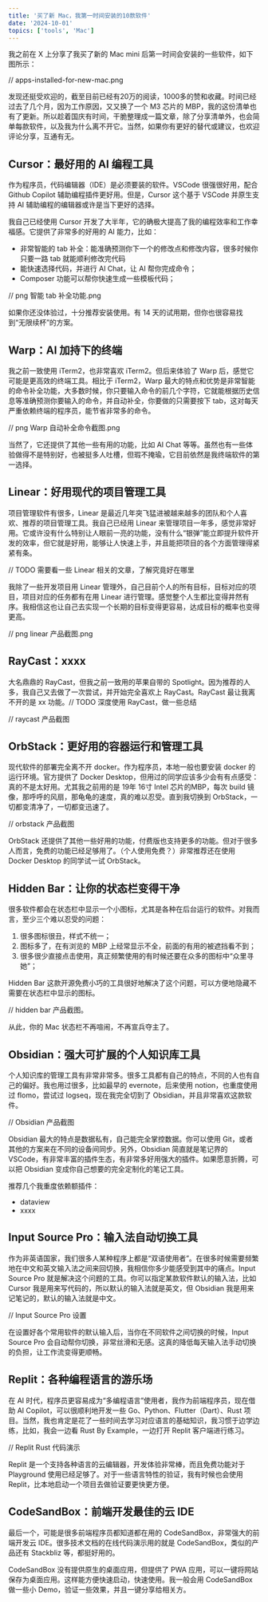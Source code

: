```yaml
---
title: '买了新 Mac，我第一时间安装的10款软件'
date: '2024-10-01'
topics: ['tools', 'Mac']
---
```


我之前在 X 上分享了我买了新的 Mac mini 后第一时间会安装的一些软件，如下图所示：

// apps-installed-for-new-mac.png

发现还挺受欢迎的，截至目前已经有20万的阅读，1000多的赞和收藏。时间已经过去了几个月，因为工作原因，又又换了一个 M3 芯片的 MBP，我的这份清单也有了更新。所以趁着国庆有时间，干脆整理成一篇文章，除了分享清单外，也会简单每款软件，以及我为什么离不开它。当然，如果你有更好的替代或建议，也欢迎评论分享，互通有无。

## Cursor：最好用的 AI 编程工具

作为程序员，代码编辑器（IDE）是必须要装的软件。VSCode 很强很好用，配合 Github Copilot 辅助编程插件更好用。但是，Cursor 这个基于 VSCode 并原生支持 AI 辅助编程的编辑器或许是当下更好的选择。

我自己已经使用 Cursor 开发了大半年，它的确极大提高了我的编程效率和工作幸福感。它提供了非常多的好用的 AI 能力，比如：

- 非常智能的 tab 补全：能准确预测你下一个的修改点和修改内容，很多时候你只要一路 tab 就能顺利修改完代码
- 能快速选择代码，并进行 AI Chat，让 AI 帮你完成命令；
- Composer 功能可以帮你快速生成一些模板代码；

// png 智能 tab 补全功能.png

如果你还没体验过，十分推荐安装使用。有 14 天的试用期，但你也很容易找到“无限续杯”的方案。

## Warp：AI 加持下的终端

我之前一致使用 iTerm2，也非常喜欢 iTerm2。但后来体验了 Warp 后，感觉它可能是更高效的终端工具。相比于 iTerm2，Warp 最大的特点和优势是非常智能的命令补全功能，大多数时候，你只要输入命令的前几个字符，它就能根据历史信息等准确预测你要输入的命令，并自动补全，你要做的只需要按下 tab，这对每天严重依赖终端的程序员，能节省非常多的命令。

// png Warp 自动补全命令截图.png 

当然了，它还提供了其他一些有用的功能，比如 AI Chat 等等。虽然也有一些体验做得不是特别好，也被挺多人吐槽，但瑕不掩瑜，它目前依然是我终端软件的第一选择。

## Linear：好用现代的项目管理工具

项目管理软件有很多，Linear 是最近几年突飞猛进被越来越多的团队和个人喜欢、推荐的项目管理工具。我自己已经用 Linear 来管理项目一年多，感觉非常好用。它或许没有什么特别让人眼前一亮的功能，没有什么“银弹”能立即提升软件开发的效率，但它就是好用，能够让人快速上手，并且能把项目的各个方面管理得紧紧有条。

// TODO 需要看一些 Linear 相关的文章，了解究竟好在哪里

我除了一些开发项目用 Linear 管理外，自己目前个人的所有目标，目标对应的项目，项目对应的任务都有在用 Linear 进行管理。感觉整个人生都比变得井然有序。我相信这也让自己去实现一个长期的目标变得更容易，达成目标的概率也变得更高。

// png  linear 产品截图.png

## RayCast：xxxx

大名鼎鼎的 RayCast，但我之前一致用的苹果自带的 Spotlight。因为推荐的人多，我自己又去做了一次尝试，并开始完全喜欢上 RayCast。RayCast 最让我离不开的是 xx 功能。// TODO 深度使用 RayCast，做一些总结


// raycast 产品截图

## OrbStack：更好用的容器运行和管理工具

现代软件的部署完全离不开 docker。作为程序员，本地一般也要安装 docker 的运行环境。官方提供了 Docker Desktop，但用过的同学应该多少会有有点感受：真的不是太好用。尤其我之前用的是 19年 16寸 Intel 芯片的MBP，每次 build 镜像，那呼呼的风扇，那龟龟的速度，真的难以忍受。直到我切换到 OrbStack，一切都变清净了，一切都变迅速了。

// orbstack 产品截图

OrbStack 还提供了其他一些好用的功能，付费版也支持更多的功能。但对于很多人而言，免费的功能已经足够用了。（个人使用免费？）非常推荐还在使用 Docker Desktop 的同学试一试 OrbStack。

## Hidden Bar：让你的状态栏变得干净

很多软件都会在状态栏中显示一个小图标，尤其是各种在后台运行的软件。对我而言，至少三个难以忍受的问题：

1. 很多图标很丑，样式不统一；
2. 图标多了，在有浏览的 MBP 上经常显示不全，前面的有用的被遮挡看不到；
3. 很多很少直接点击使用，真正频繁使用的有时候还要在众多的图标中“众里寻她”；

Hidden Bar 这款开源免费小巧的工具很好地解决了这个问题，可以方便地隐藏不需要在状态栏中显示的图标。

// hidden bar 产品截图。

从此，你的 Mac 状态栏不再喧闹，不再宣兵夺主了。

## Obsidian：强大可扩展的个人知识库工具

个人知识库的管理工具有非常非常多。很多工具都有自己的特点，不同的人也有自己的偏好。我也用过很多，比如最早的 evernote，后来使用 notion，也重度使用过 flomo，尝试过 logseq，现在我完全切到了 Obsidian，并且非常喜欢这款软件。

// Obsidian 产品截图

Obsidian 最大的特点是数据私有，自己能完全掌控数据。你可以使用 Git，或者其他的方案来在不同的设备间同步。另外，Obsidian 简直就是笔记界的 VSCode，有非常丰富的插件生态，有非常多好用强大的插件。如果愿意折腾，可以把 Obsidian 变成你自己想要的完全定制化的笔记工具。

推荐几个我重度依赖额插件：

- dataview
- xxxx


## Input Source Pro：输入法自动切换工具

作为非英语国家，我们很多人某种程序上都是“双语使用者”。在很多时候需要频繁地在中文和英文输入法之间来回切换，我相信你多少能感受到其中的痛点。Input Source Pro 就是解决这个问题的工具。你可以指定某款软件默认的输入法，比如 Cursor 我是用来写代码的，所以默认的输入法就是英文，但 Obsidian 我是用来记笔记的，默认的输入法就是中文。

// Input Source Pro 设置

在设置好各个常用软件的默认输入后，当你在不同软件之间切换的时候，Input Source Pro 会自动帮你切换，非常丝滑和无感。这真的降低每天输入法手动切换的负担，让工作流变得更顺畅。


## Replit：各种编程语言的游乐场

在 AI 时代，程序员更容易成为“多编程语言”使用者，我作为前端程序员，现在借助 AI Copilot，可以很顺利地开发一些 Go、Python、Flutter（Dart）、Rust 项目。当然，我也肯定是花了一些时间去学习对应语言的基础知识，我习惯于边学边练，比如，我会一边看 Rust By Example，一边打开 Replit 客户端进行练习。

// Replit Rust 代码演示

Replit 是一个支持各种语言的云编辑器，开发体验非常棒，而且免费功能对于 Playground 使用已经足够了。对于一些语言特性的验证，我有时候也会使用 Replit，比本地启动一个项目去做验证要更快更方便。

## CodeSandBox：前端开发最佳的云 IDE

最后一个，可能是很多前端程序员都知道都在用的 CodeSandBox，非常强大的前端开发云 IDE。很多技术文档的在线代码演示用的就是 CodeSandBox，类似的产品还有 Stackbliz 等，都挺好用的。

CodeSandBox 没有提供原生的桌面应用，但提供了 PWA 应用，可以一键将网站保存为桌面应用。这样能方便快速启动，快速使用。我一般会用 CodeSandBox 做一些小 Demo，验证一些效果，并且一键分享给相关方。
